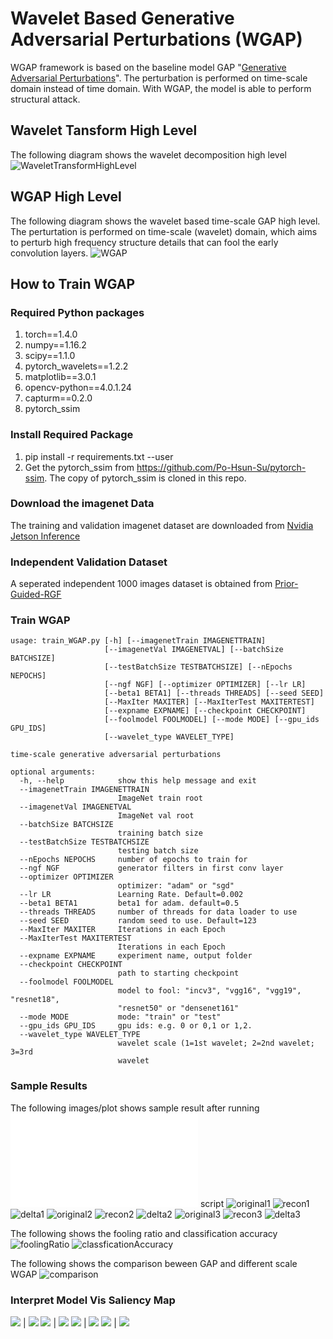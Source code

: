 # Wavelet Based Generative Adversarial Perturbations (WGAP)
WGAP framework is based on the baseline model GAP "[Generative Adversarial Perturbations](https://github.com/OmidPoursaeed/Generative_Adversarial_Perturbations)". The perturbation is performed on time-scale domain instead of time domain. With WGAP, the model is able to perform structural attack.

## Wavelet Tansform High Level
The following diagram shows the wavelet decomposition high level
![WaveletTransformHighLevel](doc/architecture/waveletDecomposition.png)

## WGAP High Level
The following diagram shows the wavelet based time-scale GAP high level. The perturtation is performed on time-scale (wavelet) domain, which aims to perturb high frequency structure details that can fool the early convolution layers.
![WGAP](doc/architecture/overview.png)

## How to Train WGAP

### Required Python packages
1. torch==1.4.0
2. numpy==1.16.2
3. scipy==1.1.0
4. pytorch_wavelets==1.2.2
5. matplotlib==3.0.1
6. opencv-python==4.0.1.24
7. capturm==0.2.0
8. pytorch_ssim

### Install Required Package
1. pip install -r requirements.txt --user
2. Get the pytorch_ssim from https://github.com/Po-Hsun-Su/pytorch-ssim. The copy of pytorch_ssim is cloned in this repo.


### Download the imagenet Data
The training and validation imagenet dataset are downloaded from [Nvidia Jetson Inference](https://github.com/dusty-nv/jetson-inference/blob/master/docs/imagenet-training.md)

### Independent Validation Dataset
A seperated independent 1000 images dataset is obtained from [Prior-Guided-RGF](https://github.com/thu-ml/Prior-Guided-RGF)

### Train WGAP
```text
usage: train_WGAP.py [-h] [--imagenetTrain IMAGENETTRAIN]
                     [--imagenetVal IMAGENETVAL] [--batchSize BATCHSIZE]
                     [--testBatchSize TESTBATCHSIZE] [--nEpochs NEPOCHS]
                     [--ngf NGF] [--optimizer OPTIMIZER] [--lr LR]
                     [--beta1 BETA1] [--threads THREADS] [--seed SEED]
                     [--MaxIter MAXITER] [--MaxIterTest MAXITERTEST]
                     [--expname EXPNAME] [--checkpoint CHECKPOINT]
                     [--foolmodel FOOLMODEL] [--mode MODE] [--gpu_ids GPU_IDS]
                     [--wavelet_type WAVELET_TYPE]

time-scale generative adversarial perturbations

optional arguments:
  -h, --help            show this help message and exit
  --imagenetTrain IMAGENETTRAIN
                        ImageNet train root
  --imagenetVal IMAGENETVAL
                        ImageNet val root
  --batchSize BATCHSIZE
                        training batch size
  --testBatchSize TESTBATCHSIZE
                        testing batch size
  --nEpochs NEPOCHS     number of epochs to train for
  --ngf NGF             generator filters in first conv layer
  --optimizer OPTIMIZER
                        optimizer: "adam" or "sgd"
  --lr LR               Learning Rate. Default=0.002
  --beta1 BETA1         beta1 for adam. default=0.5
  --threads THREADS     number of threads for data loader to use
  --seed SEED           random seed to use. Default=123
  --MaxIter MAXITER     Iterations in each Epoch
  --MaxIterTest MAXITERTEST
                        Iterations in each Epoch
  --expname EXPNAME     experiment name, output folder
  --checkpoint CHECKPOINT
                        path to starting checkpoint
  --foolmodel FOOLMODEL
                        model to fool: "incv3", "vgg16", "vgg19", "resnet18",
                        "resnet50" or "densenet161"
  --mode MODE           mode: "train" or "test"
  --gpu_ids GPU_IDS     gpu ids: e.g. 0 or 0,1 or 1,2.
  --wavelet_type WAVELET_TYPE
                        wavelet scale (1=1st wavelet; 2=2nd wavelet; 3=3rd
                        wavelet
```

### Sample Results
The following images/plot shows sample result after running ![train_WGAP.py](./train_WGAP.py) script
![original1](doc/exampleResults/original_1.png)
![recon1](doc/exampleResults/reconstructed_1.png)
![delta1](doc/exampleResults/delta_im_1.png)
![original2](doc/exampleResults/original_51.png)
![recon2](doc/exampleResults/reconstructed_51.png)
![delta2](doc/exampleResults/delta_im_51.png)
![original3](doc/exampleResults/original_101.png)
![recon3](doc/exampleResults/reconstructed_101.png)
![delta3](doc/exampleResults/delta_im_101.png)

The following shows the fooling ratio and classification accuracy
![foolingRatio](doc/exampleResults/reconstructed_foolrat_train.png)
![classficationAccuracy](doc/exampleResults/reconstructed_acc_train.png)

The following shows the comparison beween GAP and different scale WGAP
![comparison](doc/exampleResults/camparison.png)

### Interpret Model Vis Saliency Map
![](doc/saliencyMap/saliency_original1.png)  |  ![](doc/saliencyMap/saliency_recon1.png)
![](doc/saliencyMap/saliency_original2.png)  |  ![](doc/saliencyMap/saliency_recon2.png)
![](doc/saliencyMap/saliency_original3.png)  |  ![](doc/saliencyMap/saliency_recon3.png)
![](doc/saliencyMap/saliency_original4.png)  |  ![](doc/saliencyMap/saliency_recon4.png)
